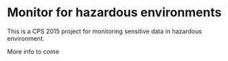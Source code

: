 # Monitor for hazardous environments
This is a CPS 2015 project for monitoring sensitive data in hazardous environment.

More info to come